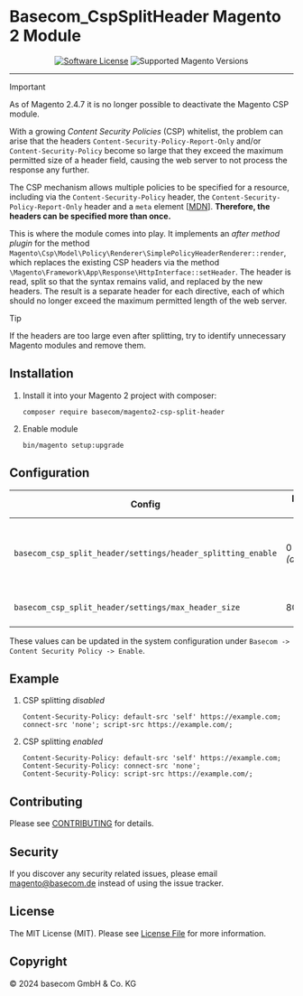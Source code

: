 # Basecom_CspSplitHeader Magento 2 Module

<div style="text-align: center;">

[![Software License][ico-license]](LICENSE)
![Supported Magento Versions][ico-compatibility]

</div>

---

> [!IMPORTANT]  
> As of Magento 2.4.7 it is no longer possible to deactivate the Magento CSP module.

With a growing _Content Security Policies_ (CSP) whitelist, the problem can arise that the
headers `Content-Security-Policy-Report-Only` and/or `Content-Security-Policy` become so large that they exceed the
maximum permitted size of a header field, causing the web server to not process the response any further.

The CSP mechanism allows multiple policies to be specified for a resource, including via the `Content-Security-Policy`
header, the `Content-Security-Policy-Report-Only` header and a `meta`
element [[MDN](https://developer.mozilla.org/en-US/docs/Web/HTTP/Headers/Content-Security-Policy#multiple_content_security_policies)].
__Therefore, the headers can be specified more than once.__

This is where the module comes into play. It implements an _after method plugin_ for the
method `Magento\Csp\Model\Policy\Renderer\SimplePolicyHeaderRenderer::render`, which replaces the existing CSP headers
via the method `\Magento\Framework\App\Response\HttpInterface::setHeader`. The header is read, split so that the syntax
remains valid, and replaced by the new headers. The result is a separate header for each directive, each of which should
no longer exceed the maximum permitted length of the web server.

> [!TIP]
> If the headers are too large even after splitting, try to identify unnecessary Magento modules and remove them.

## Installation

1. Install it into your Magento 2 project with composer:

    ```console
    composer require basecom/magento2-csp-split-header
    ```

2. Enable module

    ```console
    bin/magento setup:upgrade
    ```

## Configuration

| Config                                                      | Default Value  | Description                                                |
|-------------------------------------------------------------|----------------|------------------------------------------------------------|
| `basecom_csp_split_header/settings/header_splitting_enable` | 0 _(disabled)_ | enables (1) / disables (0) the splitting of the CSP header |
| `basecom_csp_split_header/settings/max_header_size`         | 8000           | maximum allowed header size                                |

These values can be updated in the system configuration under `Basecom -> Content Security Policy -> Enable`.

## Example

1. CSP splitting _disabled_

    ```HTTP
    Content-Security-Policy: default-src 'self' https://example.com; connect-src 'none'; script-src https://example.com/;                          
    ```

2. CSP splitting _enabled_

    ```HTTP
    Content-Security-Policy: default-src 'self' https://example.com; 
    Content-Security-Policy: connect-src 'none'; 
    Content-Security-Policy: script-src https://example.com/;                          
    ```

## Contributing

Please see [CONTRIBUTING](CONTRIBUTING.md) for details.

## Security

If you discover any security related issues, please email <magento@basecom.de> instead of using the issue tracker.

## License

The MIT License (MIT). Please see [License File](LICENSE) for more information.

## Copyright

&copy; 2024 basecom GmbH & Co. KG

[ico-license]: https://img.shields.io/badge/license-MIT-brightgreen.svg?style=flat-square

[ico-compatibility]: https://img.shields.io/badge/magento-2.4-brightgreen.svg?logo=magento&longCache=true&style=flat-square
